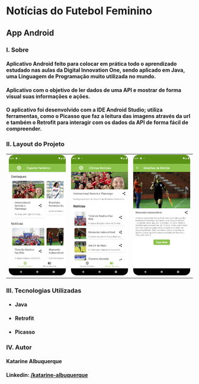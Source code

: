 # Notícias do Futebol Feminino 
## App Android



### I. Sobre

#### Aplicativo Android feito para colocar em prática todo o aprendizado estudado nas aulas da Digital Innovation One, sendo aplicado em Java, uma Linguagem de Programação muito utilizada no mundo.

#### Aplicativo com o objetivo de ler dados de uma API e mostrar de forma visual suas informações e ações.

#### O aplicativo foi desenvolvido com a IDE Android Studio; utiliza ferramentas, como o Picasso que faz a leitura das imagens através da url e também o Retrofit para interagir com os dados da API de forma fácil de compreender.

### II. Layout do Projeto

<table>
    <tr width="100%">
        <td><img src="./imagens/img1.png" alt="Tela de Início" width="100%"></td>
        <td><img src="./imagens/img2.png" alt="Tela de Início" width="100%"></td>
        <td><img src="./imagens/img3.png" alt="Tela de Início" width="100%"></td>
    </tr> 
</table>

### III. Tecnologias Utilizadas

* #### Java
* #### Retrofit
* #### Picasso

### IV. Autor

#### Katarine Albuquerque
#### Linkedin: <a href="https://www.linkedin.com/in/katarine-albuquerque/">/katarine-albuquerque</a>

